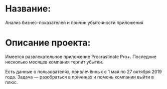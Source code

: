 # Название:
Анализ бизнес-показателей и причин убыточности приложения
# Описание проекта:
Имеется развлекательное приложение Procrastinate Pro+. Последние несколько месяцев компания терпит убытки.

Есть данные о пользователях, привлечённых с 1 мая по 27 октября 2019 года.  Задача — разобраться в причинах и помочь компании выйти в плюс.
